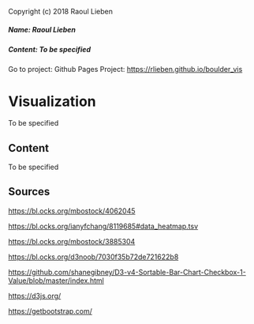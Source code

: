 Copyright (c) 2018 Raoul Lieben

##### Name: Raoul Lieben
##### Content: To be specified

Go to project: Github Pages Project: https://rlieben.github.io/boulder_vis


# Visualization
To be specified

## Content

To be specified

## Sources

https://bl.ocks.org/mbostock/4062045

https://bl.ocks.org/ianyfchang/8119685#data_heatmap.tsv

https://bl.ocks.org/mbostock/3885304

https://bl.ocks.org/d3noob/7030f35b72de721622b8

https://github.com/shanegibney/D3-v4-Sortable-Bar-Chart-Checkbox-1-Value/blob/master/index.html

https://d3js.org/

https://getbootstrap.com/
